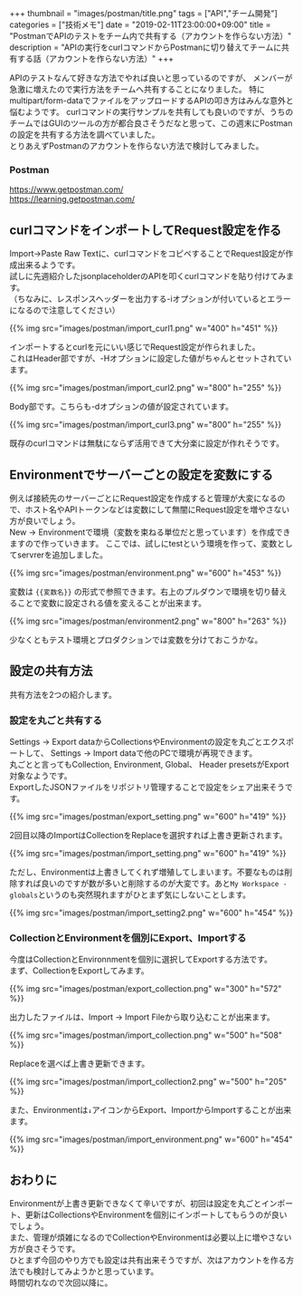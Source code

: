 +++
thumbnail = "images/postman/title.png"
tags = ["API","チーム開発"]
categories = ["技術メモ"]
date = "2019-02-11T23:00:00+09:00"
title = "PostmanでAPIのテストをチーム内で共有する（アカウントを作らない方法）"
description = "APIの実行をcurlコマンドからPostmanに切り替えてチームに共有する話（アカウントを作らない方法）"
+++

APIのテストなんて好きな方法でやれば良いと思っているのですが、
メンバーが急激に増えたので実行方法をチームへ共有することになりました。
特にmultipart/form-dataでファイルをアップロードするAPIの叩き方はみんな意外と悩むようです。
curlコマンドの実行サンプルを共有しても良いのですが、うちのチームではGUIのツールの方が都合良さそうだなと思って、この週末にPostmanの設定を共有する方法を調べていました。  
とりあえずPostmanのアカウントを作らない方法で検討してみました。

### Postman  
https://www.getpostman.com/  
https://learning.getpostman.com/

## curlコマンドをインポートしてRequest設定を作る

Import->Paste Raw Textに、curlコマンドをコピペすることでRequest設定が作成出来るようです。  
試しに先週紹介したjsonplaceholderのAPIを叩くcurlコマンドを貼り付けてみます。  
（ちなみに、レスポンスヘッダーを出力する-iオプションが付いているとエラーになるので注意してください）

{{% img src="images/postman/import_curl1.png" w="400" h="451" %}}

インポートするとcurlを元にいい感じでRequest設定が作られました。  
これはHeader部ですが、-Hオプションに設定した値がちゃんとセットされています。

{{% img src="images/postman/import_curl2.png" w="800" h="255" %}}

Body部です。こちらも-dオプションの値が設定されています。

{{% img src="images/postman/import_curl3.png" w="800" h="255" %}}

既存のcurlコマンドは無駄にならず活用できて大分楽に設定が作れそうです。

## Environmentでサーバーごとの設定を変数にする

例えば接続先のサーバーごとにRequest設定を作成すると管理が大変になるので、ホスト名やAPIトークンなどは変数にして無闇にRequest設定を増やさない方が良いでしょう。  
New -> Environmentで環境（変数を束ねる単位だと思っています）を作成できますので作っていきます。
ここでは、試しにtestという環境を作って、変数としてservrerを追加しました。

{{% img src="images/postman/environment.png" w="600" h="453" %}}

変数は `{{変数名}}` の形式で参照できます。右上のプルダウンで環境を切り替えることで変数に設定される値を変えることが出来ます。

{{% img src="images/postman/environment2.png" w="800" h="263" %}}

少なくともテスト環境とプロダクションでは変数を分けておこうかな。

## 設定の共有方法

共有方法を2つの紹介します。

### 設定を丸ごと共有する

Settings -> Export dataからCollectionsやEnvironmentの設定を丸ごとエクスポートして、
Settings -> Import dataで他のPCで環境が再現できます。  
丸ごとと言ってもCollection, Environment, Global、 Header presetsがExport対象なようです。  
ExportしたJSONファイルをリポジトリ管理することで設定をシェア出来そうです。

{{% img src="images/postman/export_setting.png" w="600" h="419" %}}

2回目以降のImportはCollectionをReplaceを選択すれば上書き更新されます。

{{% img src="images/postman/import_setting.png" w="600" h="419" %}}

ただし、Environmentは上書きしてくれず増殖してしまいます。不要なものは削除すれば良いのですが数が多いと削除するのが大変です。あと`My Workspace - globals`というのも突然現れますがひとまず気にしないことします。

{{% img src="images/postman/import_setting2.png" w="600" h="454" %}}

### CollectionとEnvironmentを個別にExport、Importする

今度はCollectionとEnvironnmentを個別に選択してExportする方法です。  
まず、CollectionをExportしてみます。

{{% img src="images/postman/export_collection.png" w="300" h="572" %}}

出力したファイルは、Import -> Import Fileから取り込むことが出来ます。

{{% img src="images/postman/import_collection.png" w="500" h="508" %}}

Replaceを選べば上書き更新できます。

{{% img src="images/postman/import_collection2.png" w="500" h="205" %}}

また、Environmentは`↓`アイコンからExport、ImportからImportすることが出来ます。

{{% img src="images/postman/import_environment.png" w="600" h="454" %}}

## おわりに

Environmentが上書き更新できなくて辛いですが、初回は設定を丸ごとインポート、更新はCollectionsやEnvironmentを個別にインポートしてもらうのが良いでしょう。  
また、管理が煩雑になるのでCollectionやEnvironmentは必要以上に増やさない方が良さそうです。  
ひとまず今回のやり方でも設定は共有出来そうですが、次はアカウントを作る方法でも検討してみようかと思っています。  
時間切れなので次回以降に。

